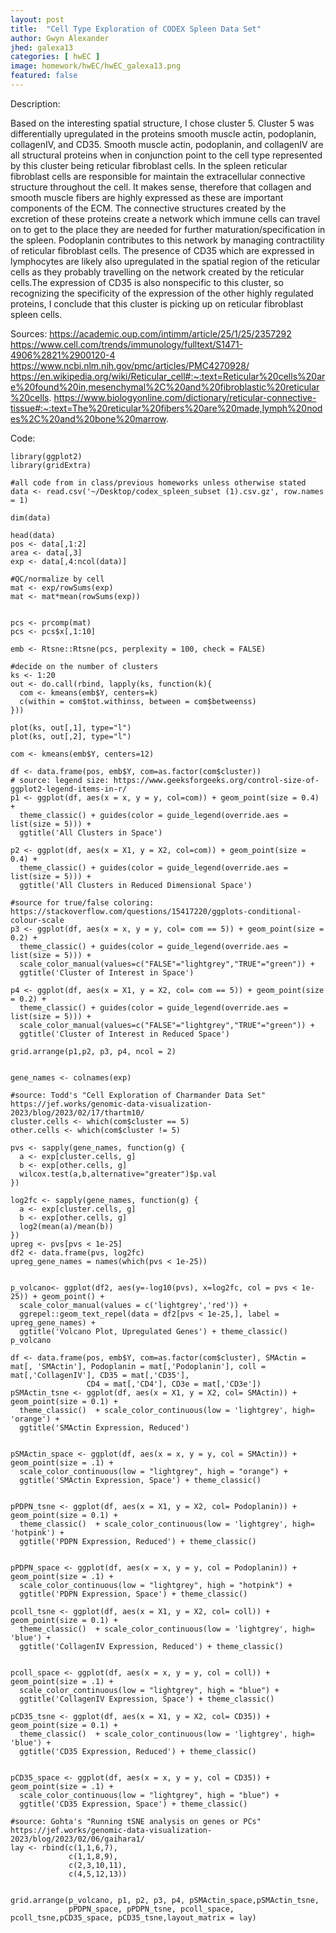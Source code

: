 ```yaml
---
layout: post
title:  "Cell Type Exploration of CODEX Spleen Data Set"
author: Gwyn Alexander
jhed: galexa13
categories: [ hwEC ]
image: homework/hwEC/hwEC_galexa13.png
featured: false
---
```


Description: 

Based on the interesting spatial structure, I chose cluster 5. Cluster 5 was differentially upregulated in the proteins smooth muscle actin, podoplanin, collagenIV, and CD35. Smooth muscle actin, podoplanin, and collagenIV are all structural proteins when in conjunction point to the cell type represented by this cluster being reticular fibroblast cells. In the spleen reticular fibroblast cells are responsible for maintain the extracellular connective structure throughout the cell. It makes sense, therefore that collagen and smooth muscle fibers are highly expressed as these are important components of the ECM. The connective structures created by the excretion of these proteins create a network which immune cells can travel on to get to the place they are needed for further maturation/specification in the spleen. Podoplanin contributes to this network by managing contractility of reticular fibroblast cells. The presence of CD35 which are expressed in lymphocytes are likely also upregulated in the spatial region of the reticular cells as they probably travelling on the network created by the reticular cells.The expression of CD35 is also nonspecific to this cluster, so recognizing the specificity of the expression of the other highly regulated proteins, I conclude that this cluster is picking up on reticular fibroblast spleen cells. 

Sources:
https://academic.oup.com/intimm/article/25/1/25/2357292
https://www.cell.com/trends/immunology/fulltext/S1471-4906%2821%2900120-4
https://www.ncbi.nlm.nih.gov/pmc/articles/PMC4270928/ 
https://en.wikipedia.org/wiki/Reticular_cell#:~:text=Reticular%20cells%20are%20found%20in,mesenchymal%2C%20and%20fibroblastic%20reticular%20cells. 
https://www.biologyonline.com/dictionary/reticular-connective-tissue#:~:text=The%20reticular%20fibers%20are%20made,lymph%20nodes%2C%20and%20bone%20marrow. 

Code: 

```
library(ggplot2)
library(gridExtra)

#all code from in class/previous homeworks unless otherwise stated
data <- read.csv('~/Desktop/codex_spleen_subset (1).csv.gz', row.names = 1)

dim(data) 

head(data)
pos <- data[,1:2]
area <- data[,3]
exp <- data[,4:ncol(data)]

#QC/normalize by cell 
mat <- exp/rowSums(exp)
mat <- mat*mean(rowSums(exp))


pcs <- prcomp(mat)
pcs <- pcs$x[,1:10] 

emb <- Rtsne::Rtsne(pcs, perplexity = 100, check = FALSE)

#decide on the number of clusters
ks <- 1:20
out <- do.call(rbind, lapply(ks, function(k){
  com <- kmeans(emb$Y, centers=k)
  c(within = com$tot.withinss, between = com$betweenss)
}))

plot(ks, out[,1], type="l")
plot(ks, out[,2], type="l")

com <- kmeans(emb$Y, centers=12)

df <- data.frame(pos, emb$Y, com=as.factor(com$cluster))
# source: legend size: https://www.geeksforgeeks.org/control-size-of-ggplot2-legend-items-in-r/
p1 <- ggplot(df, aes(x = x, y = y, col=com)) + geom_point(size = 0.4) + 
  theme_classic() + guides(color = guide_legend(override.aes = list(size = 5))) + 
  ggtitle('All Clusters in Space')

p2 <- ggplot(df, aes(x = X1, y = X2, col=com)) + geom_point(size = 0.4) + 
  theme_classic() + guides(color = guide_legend(override.aes = list(size = 5))) + 
  ggtitle('All Clusters in Reduced Dimensional Space')

#source for true/false coloring: https://stackoverflow.com/questions/15417220/ggplots-conditional-colour-scale
p3 <- ggplot(df, aes(x = x, y = y, col= com == 5)) + geom_point(size = 0.2) + 
  theme_classic() + guides(color = guide_legend(override.aes = list(size = 5))) + 
  scale_color_manual(values=c("FALSE"="lightgrey","TRUE"="green")) + 
  ggtitle('Cluster of Interest in Space')

p4 <- ggplot(df, aes(x = X1, y = X2, col= com == 5)) + geom_point(size = 0.2) + 
  theme_classic() + guides(color = guide_legend(override.aes = list(size = 5))) + 
  scale_color_manual(values=c("FALSE"="lightgrey","TRUE"="green")) + 
  ggtitle('Cluster of Interest in Reduced Space')

grid.arrange(p1,p2, p3, p4, ncol = 2)


gene_names <- colnames(exp)

#source: Todd's "Cell Exploration of Charmander Data Set" https://jef.works/genomic-data-visualization-2023/blog/2023/02/17/thartm10/
cluster.cells <- which(com$cluster == 5)
other.cells <- which(com$cluster != 5)

pvs <- sapply(gene_names, function(g) {
  a <- exp[cluster.cells, g]
  b <- exp[other.cells, g]
  wilcox.test(a,b,alternative="greater")$p.val
}) 

log2fc <- sapply(gene_names, function(g) {
  a <- exp[cluster.cells, g]
  b <- exp[other.cells, g]
  log2(mean(a)/mean(b))
})  
upreg <- pvs[pvs < 1e-25]
df2 <- data.frame(pvs, log2fc)
upreg_gene_names = names(which(pvs < 1e-25))


p_volcano<- ggplot(df2, aes(y=-log10(pvs), x=log2fc, col = pvs < 1e-25)) + geom_point() + 
  scale_color_manual(values = c('lightgrey','red')) + 
  ggrepel::geom_text_repel(data = df2[pvs < 1e-25,], label = upreg_gene_names) + 
  ggtitle('Volcano Plot, Upregulated Genes') + theme_classic()
p_volcano

df <- data.frame(pos, emb$Y, com=as.factor(com$cluster), SMActin = mat[, 'SMActin'], Podoplanin = mat[,'Podoplanin'], coll = mat[,'CollagenIV'], CD35 = mat[,'CD35'],
                 CD4 = mat[,'CD4'], CD3e = mat[,'CD3e'])
pSMActin_tsne <- ggplot(df, aes(x = X1, y = X2, col= SMActin)) + geom_point(size = 0.1) +
  theme_classic()  + scale_color_continuous(low = 'lightgrey', high= 'orange') + 
  ggtitle('SMActin Expression, Reduced')
 

pSMActin_space <- ggplot(df, aes(x = x, y = y, col = SMActin)) + geom_point(size = .1) + 
  scale_color_continuous(low = "lightgrey", high = "orange") + 
  ggtitle('SMActin Expression, Space') + theme_classic()

  
pPDPN_tsne <- ggplot(df, aes(x = X1, y = X2, col= Podoplanin)) + geom_point(size = 0.1) +
  theme_classic()  + scale_color_continuous(low = 'lightgrey', high= 'hotpink') + 
  ggtitle('PDPN Expression, Reduced') + theme_classic()


pPDPN_space <- ggplot(df, aes(x = x, y = y, col = Podoplanin)) + geom_point(size = .1) + 
  scale_color_continuous(low = "lightgrey", high = "hotpink") + 
  ggtitle('PDPN Expression, Space') + theme_classic()

pcoll_tsne <- ggplot(df, aes(x = X1, y = X2, col= coll)) + geom_point(size = 0.1) +
  theme_classic()  + scale_color_continuous(low = 'lightgrey', high= 'blue') + 
  ggtitle('CollagenIV Expression, Reduced') + theme_classic()


pcoll_space <- ggplot(df, aes(x = x, y = y, col = coll)) + geom_point(size = .1) + 
  scale_color_continuous(low = "lightgrey", high = "blue") + 
  ggtitle('CollagenIV Expression, Space') + theme_classic()

pCD35_tsne <- ggplot(df, aes(x = X1, y = X2, col= CD35)) + geom_point(size = 0.1) +
  theme_classic()  + scale_color_continuous(low = 'lightgrey', high= 'blue') + 
  ggtitle('CD35 Expression, Reduced') + theme_classic()


pCD35_space <- ggplot(df, aes(x = x, y = y, col = CD35)) + geom_point(size = .1) + 
  scale_color_continuous(low = "lightgrey", high = "blue") + 
  ggtitle('CD35 Expression, Space') + theme_classic()

#source: Gohta's "Running tSNE analysis on genes or PCs"  https://jef.works/genomic-data-visualization-2023/blog/2023/02/06/gaihara1/
lay <- rbind(c(1,1,6,7),
             c(1,1,8,9), 
             c(2,3,10,11),
             c(4,5,12,13))


grid.arrange(p_volcano, p1, p2, p3, p4, pSMActin_space,pSMActin_tsne, 
             pPDPN_space, pPDPN_tsne, pcoll_space, pcoll_tsne,pCD35_space, pCD35_tsne,layout_matrix = lay)
```
